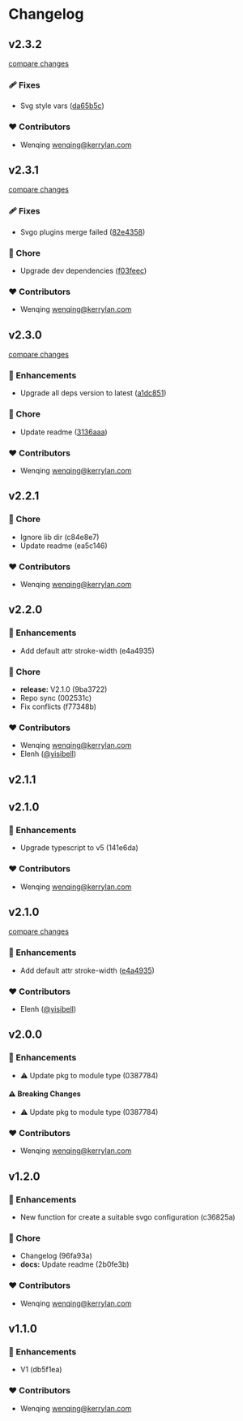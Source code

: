 # Changelog


## v2.3.2

[compare changes](https://github.com/yisibell/svgo-extra/compare/v2.3.1...v2.3.2)

### 🩹 Fixes

- Svg style vars ([da65b5c](https://github.com/yisibell/svgo-extra/commit/da65b5c))

### ❤️ Contributors

- Wenqing <wenqing@kerrylan.com>

## v2.3.1

[compare changes](https://github.com/yisibell/svgo-extra/compare/v2.3.0...v2.3.1)

### 🩹 Fixes

- Svgo plugins merge failed ([82e4358](https://github.com/yisibell/svgo-extra/commit/82e4358))

### 🏡 Chore

- Upgrade dev dependencies ([f03feec](https://github.com/yisibell/svgo-extra/commit/f03feec))

### ❤️ Contributors

- Wenqing <wenqing@kerrylan.com>

## v2.3.0

[compare changes](https://github.com/yisibell/svgo-extra/compare/v2.2.1...v2.3.0)

### 🚀 Enhancements

- Upgrade all deps version to latest ([a1dc851](https://github.com/yisibell/svgo-extra/commit/a1dc851))

### 🏡 Chore

- Update readme ([3136aaa](https://github.com/yisibell/svgo-extra/commit/3136aaa))

### ❤️ Contributors

- Wenqing <wenqing@kerrylan.com>

## v2.2.1


### 🏡 Chore

  - Ignore lib dir (c84e8e7)
  - Update readme (ea5c146)

### ❤️  Contributors

- Wenqing <wenqing@kerrylan.com>

## v2.2.0


### 🚀 Enhancements

  - Add default attr stroke-width (e4a4935)

### 🏡 Chore

  - **release:** V2.1.0 (9ba3722)
  - Repo sync (002531c)
  - Fix conflicts (f77348b)

### ❤️  Contributors

- Wenqing <wenqing@kerrylan.com>
- Elenh ([@yisibell](http://github.com/yisibell))

## v2.1.1

## v2.1.0


### 🚀 Enhancements

  - Upgrade typescript to v5 (141e6da)

### ❤️  Contributors

- Wenqing <wenqing@kerrylan.com>
## v2.1.0

[compare changes](https://github.com/yisibell/svgo-extra/compare/v2.0.0...v2.1.0)


### 🚀 Enhancements

  - Add default attr stroke-width ([e4a4935](https://github.com/yisibell/svgo-extra/commit/e4a4935))

### ❤️  Contributors

- Elenh ([@yisibell](http://github.com/yisibell))

## v2.0.0


### 🚀 Enhancements

  - ⚠️  Update pkg to module type (0387784)

#### ⚠️  Breaking Changes

  - ⚠️  Update pkg to module type (0387784)

### ❤️  Contributors

- Wenqing <wenqing@kerrylan.com>

## v1.2.0


### 🚀 Enhancements

  - New function for create a suitable svgo configuration (c36825a)

### 🏡 Chore

  - Changelog (96fa93a)
  - **docs:** Update readme (2b0fe3b)

### ❤️  Contributors

- Wenqing <wenqing@kerrylan.com>

## v1.1.0


### 🚀 Enhancements

  - V1 (db5f1ea)

### ❤️  Contributors

- Wenqing <wenqing@kerrylan.com>

